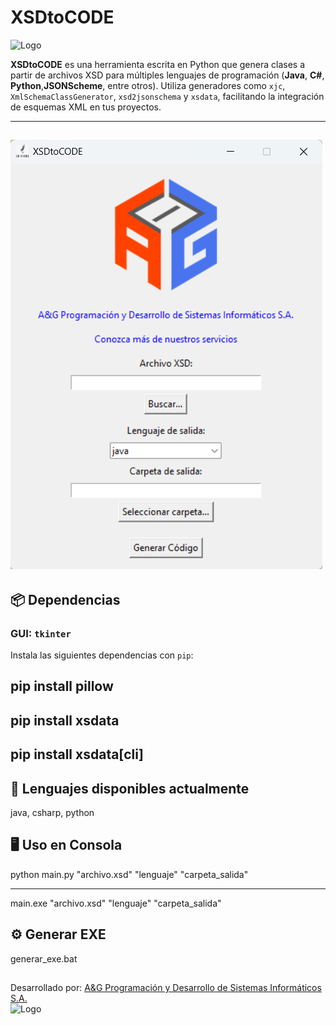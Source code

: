# XSDtoCODE

![Logo](iconogui.ico)

**XSDtoCODE** es una herramienta escrita en Python que genera clases a partir de archivos XSD para múltiples lenguajes de programación (**Java**, **C#**, **Python**,**JSONScheme**, entre otros). Utiliza generadores como `xjc`,  `XmlSchemaClassGenerator`, `xsd2jsonschema` y `xsdata`, facilitando la integración de esquemas XML en tus proyectos.

---
![Screen](img/XSDtoCODE.png)
---

## 📦 Dependencias

### GUI: `tkinter`

Instala las siguientes dependencias con `pip`:

pip install pillow
-
pip install xsdata
-
pip install xsdata[cli]
-

## 🔣 Lenguajes disponibles actualmente
java, csharp, python

## 🖥️ Uso en Consola
python main.py "archivo.xsd" "lenguaje" "carpeta_salida"

---

main.exe "archivo.xsd" "lenguaje" "carpeta_salida"

## ⚙️ Generar EXE
generar_exe.bat



##  
Desarrollado por: [A&G Programación y Desarrollo de Sistemas Informáticos S.A.](https://agsoft.co.cr)  
![Logo](https://agsoft.co.cr/wp-content/uploads/2023/08/logo.png)